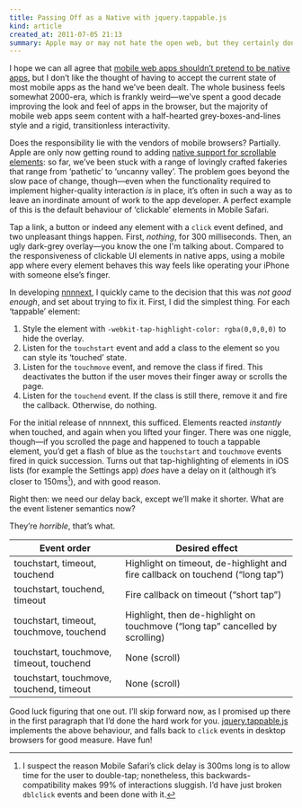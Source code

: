 ```yaml
---
title: Passing Off as a Native with jquery.tappable.js
kind: article
created_at: 2011-07-05 21:13
summary: Apple may or may not hate the open web, but they certainly don’t make click behaviour pretty in Mobile Safari. Unfortunately, taking control of it is more involved than it perhaps ought to be. [jquery.tappable.js](https://github.com/aanand/jquery.tappable.js) does (most of) the hard work for you.
---
```


I hope we can all agree that [mobile web apps shouldn’t pretend to be native apps][mobile-native], but I don’t like the thought of having to accept the current state of most mobile apps as the hand we’ve been dealt. The whole business feels somewhat 2000-era, which is frankly weird—we’ve spent a good decade improving the look and feel of apps in the browser, but the majority of mobile web apps seem content with a half-hearted grey-boxes-and-lines style and a rigid, transitionless interactivity.

Does the responsibility lie with the vendors of mobile browsers? Partially. Apple are only now getting round to adding [native support for scrollable elements][ios-scrolling]: so far, we’ve been stuck with a range of lovingly crafted fakeries that range from ‘pathetic’ to ‘uncanny valley’. The problem goes beyond the slow pace of change, though—even when the functionality required to implement higher-quality interaction _is_ in place, it’s often in such a way as to leave an inordinate amount of work to the app developer. A perfect example of this is the default behaviour of ‘clickable’ elements in Mobile Safari.

Tap a link, a button or indeed any element with a `click` event defined, and two unpleasant things happen. First, _nothing_, for 300 milliseconds. Then, an ugly dark-grey overlay—you know the one I'm talking about. Compared to the responsiveness of clickable UI elements in native apps, using a mobile app where every element behaves this way feels like operating your iPhone with someone else’s finger.

In developing [nnnnext](http://nnnnext.com), I quickly came to the decision that this was _not good enough_, and set about trying to fix it. First, I did the simplest thing. For each ‘tappable’ element:

1. Style the element with `-webkit-tap-highlight-color: rgba(0,0,0,0)` to hide the overlay.
2. Listen for the `touchstart` event and add a class to the element so you can style its ‘touched’ state.
3. Listen for the `touchmove` event, and remove the class if fired. This deactivates the button if the user moves their finger away or scrolls the page.
4. Listen for the `touchend` event. If the class is still there, remove it and fire the callback. Otherwise, do nothing.

For the initial release of nnnnext, this sufficed. Elements reacted _instantly_ when touched, and again when you lifted your finger. There was one niggle, though—if you scrolled the page and happened to touch a tappable element, you’d get a flash of blue as the `touchstart` and `touchmove` events fired in quick succession. Turns out that tap-highlighting of elements in iOS lists (for example the Settings app) _does_ have a delay on it (although it’s closer to 150ms[^click-delay]), and with good reason.

[^click-delay]: I suspect the reason Mobile Safari’s click delay is 300ms long is to allow time for the user to double-tap; nonetheless, this backwards-compatibility makes 99% of interactions sluggish. I’d have just broken `dblclick` events and been done with it.

Right then: we need our delay back, except we’ll make it shorter. What are the event listener semantics now?

They’re _horrible_, that’s what.

Event order                              | Desired effect
---------------------------------------- | --------------
touchstart, timeout, touchend            | Highlight on timeout, de-highlight and fire callback on touchend (“long tap”)
touchstart, touchend, timeout            | Fire callback on timeout (“short tap”)
touchstart, timeout, touchmove, touchend | Highlight, then de-highlight on touchmove (“long tap” cancelled by scrolling)
touchstart, touchmove, timeout, touchend | None (scroll)
touchstart, touchmove, touchend, timeout | None (scroll)

Good luck figuring that one out. I’ll skip forward now, as I promised up there in the first paragraph that I’d done the hard work for you. [jquery.tappable.js][jquery-tappable] implements the above behaviour, and falls back to `click` events in desktop browsers for good measure. Have fun!

[jquery-tappable]: https://github.com/aanand/jquery.tappable.js
[mobile-native]: http://cvil.ly/2011/06/19/pretenders-why-mobile-web-apps-should-stop-trying-to-act-like-native-apps/
[ios-scrolling]: http://cubiq.org/ios5-the-first-true-web-app-ready-platform

